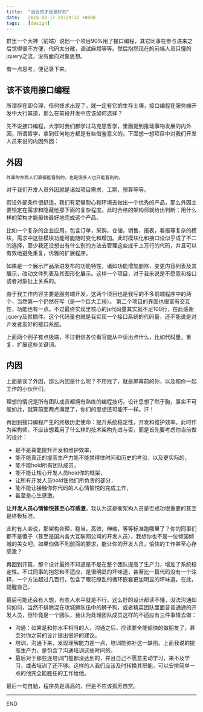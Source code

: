 ```yaml
---
title:  "适合的才是最好的"
date:   2015-03-17 23:29:37 +0000
tags:   [design]
---
```


群里一个大神（前端）说他一个项目90%用了接口编程，其它同事在参与进来之后觉得很不方便，代码太分散，调试麻烦等等。然后抱怨现在的前端人员只懂的jquery之流，没有面向对象思想。

有一点思考，便记录下来。

## 该不该用接口编程

所谓存在即合理，任何技术出现了，就一定有它的生存土壤，接口编程在服务端开发中大行其道，那么在前段开发中应该如何选择？

先不说接口编程，大学时我们都学过马克思哲学，里面提到推动事物发展的内外因，所谓哲学，拿到任何地方都是有些借鉴意义的。下面想一想项目中对我们开发人员来说的内因外因：

## 外因

`外面的东西人们直接能看到的，也是很多人也只能看到的。`

对于我们开发人员外因就是诸如项目需求，工期，预算等等。

假设外部条件很舒适，我们有足够耐心和环境去做出一个优秀的产品，那么外因主要锁定在需求和隐藏他那下面的复杂程度。此时合格的架构师就给出判断：用什么样的架构才能最快最好地完成这个产品。

比如一个复杂的企业应用，包含订单，采购，仓储，销售，报表，看报等复杂的模块，需求中这些模块功能可能随时变化和增加。此时模块化和接口设似乎成了不二的选择，至少我还没想出有什么别的方法去管理这些成千上万行的代码，并且可以有效地避免重复，优雅的扩展程序。

如果是一个展示产品渐进发布的功能特性，诸如功能增加删除，变更内容列表及其展示，改动文件列表及其图形化展示。这样一个项目，对于我来说是不愿意和接口或者对象扯上关系的。

由于我工作内容主要是服务端开发，这两个项目也是我写的不多前端程序中的两个，当然第一个仍然在写（是一个巨大工程）。
第二个项目的界面也很富有交互性，功能也有一点。不过最终实现里核心的js代码量其实就不足100行，在此感谢jquery及其插件。这个代码量也就是我实现一个接口系统的代码量，还不能说是对开发者友好的接口系统。

上面两个例子有点极端，不过相信各位看官能从中读出点什么，比如代码量，重复，扩展这些关键词。

## 内因

上面是谈了外因，那么内因是什么呢？不用找了，就是屏幕前的你，以及和你一起工作的小伙伴们。

理想的情况是所有团队成员都拥有熟练的编程技巧，设计思想了然于胸，事实不可能如此，就算前面两点满足了，你们的思想还可能不一样。汗！

再回到接口编程产生的终极历史使命：提升系统稳定性，开发和维护效率。此时作为架构师，不应该想着用了什么样的技术架构先进与否，而是首先要考虑你当前做的设计：
 - 是不是真能提升开发和维护效率，
 - 能不能真正的提高生产力能不能禁得住时间和历史的考验，以及更实际的，
 - 能不能hold所有团队成员，
 - 能不能让核心开发人员hold你的框架，
 - 让所有开发人员hold住他们所负责的部分，
 - 能不能让接触你你代码的人心情愉悦的完成工作，
 - 甚至是心生感激。

**让开发人员心情愉悦甚至心存感激**，我认为这是衡架构人员是否成功很重要的甚至是终极标准。

此时有人会说，那架构合理，稳当，高效，伸缩，等等标准跑哪里了？你的同事们都不是傻子（甚至是国内各大互联网公司的开发人员），我想你也不是一位倾国倾城的美女吧，如果你做不到前面的要求，能让你的开发人员，愉快的工作甚至心存感激？

再回到开篇，那个设计最终不知道是不是在整个团队提高了生产力，增加了系统稳定性。不过同事的抱怨和不适应，是很明显的坏味道，甚至比一篇代码没有一个注释，一个方法超过几百行，包含了眼花缭乱的循环嵌套更加明显的坏味道。在此，提醒自己。

最后可能还会有人想，有些人水平就是不行，这么好的设计都读不懂，没法沟通如何如何，当然不排除混在攻城狮队伍中的狮子狗，或者精英团队里面普普通通的开发人员，但毕竟是一个团队，我认为处理团队成员这样的不适应有三件事情去做：
 - 沟通：如果是和你水平相当的人，沟通之后，应该要全能愉快的做朋友了，甚至对你之前的设计提出很好的建议。
 - 培训，沟通下来，发现理解能力差一点，培训能弥补这一缺陷。上面我说的提高生产力，是包含了沟通培训这些时间的。
 - 最后对于那些连培训门槛都没达到的，并且自己不愿意主动学习，来不及学习，或者培训了还不够。这样的人我们应该及时转换其职能，可以安排简单一点的他完全能胜任的工作给他。

最后一句自勉，程序员是清高的，但是不应该孤芳自赏。





---
END
